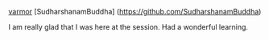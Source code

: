 [varmor](http://github.com/varmor)
[SudharshanamBuddha] (https://github.com/SudharshanamBuddha)

I am really glad that I was here at the session. Had a wonderful learning.
